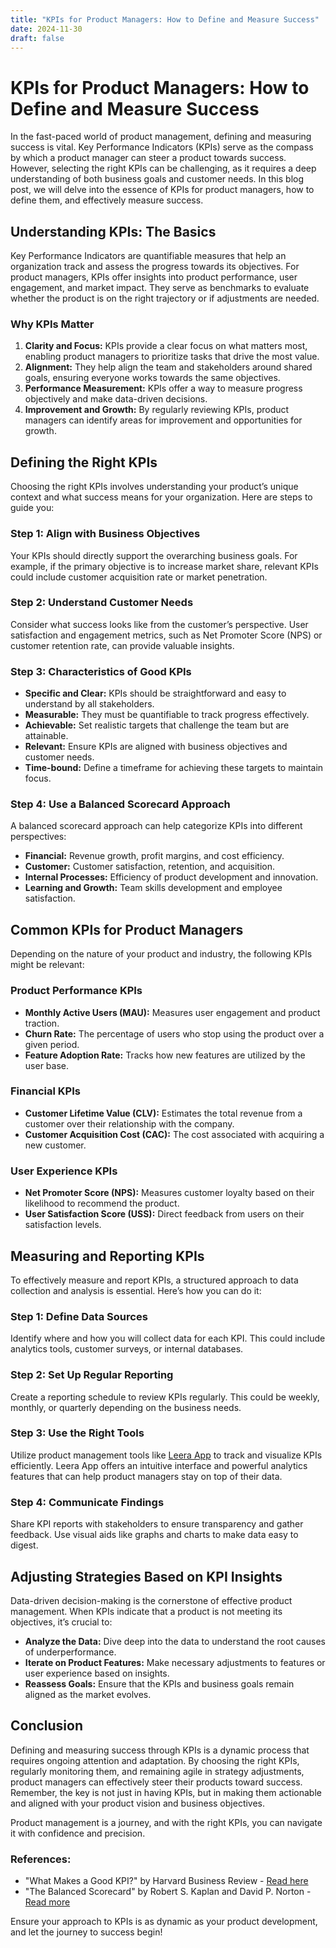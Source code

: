 ```yaml
---
title: "KPIs for Product Managers: How to Define and Measure Success"
date: 2024-11-30
draft: false
---
```

# KPIs for Product Managers: How to Define and Measure Success

In the fast-paced world of product management, defining and measuring success is vital. Key Performance Indicators (KPIs) serve as the compass by which a product manager can steer a product towards success. However, selecting the right KPIs can be challenging, as it requires a deep understanding of both business goals and customer needs. In this blog post, we will delve into the essence of KPIs for product managers, how to define them, and effectively measure success.

## Understanding KPIs: The Basics

Key Performance Indicators are quantifiable measures that help an organization track and assess the progress towards its objectives. For product managers, KPIs offer insights into product performance, user engagement, and market impact. They serve as benchmarks to evaluate whether the product is on the right trajectory or if adjustments are needed.

### Why KPIs Matter

1. **Clarity and Focus:** KPIs provide a clear focus on what matters most, enabling product managers to prioritize tasks that drive the most value.
2. **Alignment:** They help align the team and stakeholders around shared goals, ensuring everyone works towards the same objectives.
3. **Performance Measurement:** KPIs offer a way to measure progress objectively and make data-driven decisions.
4. **Improvement and Growth:** By regularly reviewing KPIs, product managers can identify areas for improvement and opportunities for growth.

## Defining the Right KPIs

Choosing the right KPIs involves understanding your product’s unique context and what success means for your organization. Here are steps to guide you:

### Step 1: Align with Business Objectives

Your KPIs should directly support the overarching business goals. For example, if the primary objective is to increase market share, relevant KPIs could include customer acquisition rate or market penetration.

### Step 2: Understand Customer Needs

Consider what success looks like from the customer’s perspective. User satisfaction and engagement metrics, such as Net Promoter Score (NPS) or customer retention rate, can provide valuable insights.

### Step 3: Characteristics of Good KPIs

- **Specific and Clear:** KPIs should be straightforward and easy to understand by all stakeholders.
- **Measurable:** They must be quantifiable to track progress effectively.
- **Achievable:** Set realistic targets that challenge the team but are attainable.
- **Relevant:** Ensure KPIs are aligned with business objectives and customer needs.
- **Time-bound:** Define a timeframe for achieving these targets to maintain focus.

### Step 4: Use a Balanced Scorecard Approach

A balanced scorecard approach can help categorize KPIs into different perspectives:
- **Financial:** Revenue growth, profit margins, and cost efficiency.
- **Customer:** Customer satisfaction, retention, and acquisition.
- **Internal Processes:** Efficiency of product development and innovation.
- **Learning and Growth:** Team skills development and employee satisfaction.

## Common KPIs for Product Managers

Depending on the nature of your product and industry, the following KPIs might be relevant:

### Product Performance KPIs

- **Monthly Active Users (MAU):** Measures user engagement and product traction.
- **Churn Rate:** The percentage of users who stop using the product over a given period.
- **Feature Adoption Rate:** Tracks how new features are utilized by the user base.

### Financial KPIs

- **Customer Lifetime Value (CLV):** Estimates the total revenue from a customer over their relationship with the company.
- **Customer Acquisition Cost (CAC):** The cost associated with acquiring a new customer.

### User Experience KPIs

- **Net Promoter Score (NPS):** Measures customer loyalty based on their likelihood to recommend the product.
- **User Satisfaction Score (USS):** Direct feedback from users on their satisfaction levels.

## Measuring and Reporting KPIs

To effectively measure and report KPIs, a structured approach to data collection and analysis is essential. Here’s how you can do it:

### Step 1: Define Data Sources

Identify where and how you will collect data for each KPI. This could include analytics tools, customer surveys, or internal databases.

### Step 2: Set Up Regular Reporting

Create a reporting schedule to review KPIs regularly. This could be weekly, monthly, or quarterly depending on the business needs.

### Step 3: Use the Right Tools

Utilize product management tools like [Leera App](https://leera.app) to track and visualize KPIs efficiently. Leera App offers an intuitive interface and powerful analytics features that can help product managers stay on top of their data.

### Step 4: Communicate Findings

Share KPI reports with stakeholders to ensure transparency and gather feedback. Use visual aids like graphs and charts to make data easy to digest.

## Adjusting Strategies Based on KPI Insights

Data-driven decision-making is the cornerstone of effective product management. When KPIs indicate that a product is not meeting its objectives, it’s crucial to:

- **Analyze the Data:** Dive deep into the data to understand the root causes of underperformance.
- **Iterate on Product Features:** Make necessary adjustments to features or user experience based on insights.
- **Reassess Goals:** Ensure that the KPIs and business goals remain aligned as the market evolves.

## Conclusion

Defining and measuring success through KPIs is a dynamic process that requires ongoing attention and adaptation. By choosing the right KPIs, regularly monitoring them, and remaining agile in strategy adjustments, product managers can effectively steer their products toward success. Remember, the key is not just in having KPIs, but in making them actionable and aligned with your product vision and business objectives.

Product management is a journey, and with the right KPIs, you can navigate it with confidence and precision.

### References:
- "What Makes a Good KPI?" by Harvard Business Review - [Read here](https://hbr.org/)
- "The Balanced Scorecard" by Robert S. Kaplan and David P. Norton - [Read more](https://www.balancedscorecard.org/)

Ensure your approach to KPIs is as dynamic as your product development, and let the journey to success begin!